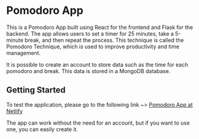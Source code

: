 # Pomodoro App

This is a Pomodoro App built using React for the frontend and Flask for the backend. The app allows users to set a timer for 25 minutes, take a 5-minute break, and then repeat the process. This technique is called the Pomodoro Technique, which is used to improve productivity and time management.

It is possible to create an account to store data such as the time for each pomodoro and break. This data is stored in a MongoDB database.

## Getting Started

To test the application, please go to the following link ~> [Pomodoro App at Netlify](https://0x4d5041pomodoroapp.netlify.app/)

The app can work without the need for an account, but if you want to use one, you can easily create it.
